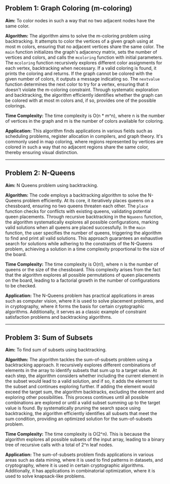 
## Problem 1: Graph Coloring (m-coloring)

**Aim:**
To color nodes in such a way that no two adjacent nodes have the same color.

**Algorithm:**
The algorithm aims to solve the m-coloring problem using backtracking. It attempts to color the vertices of a given graph using at most m colors, ensuring that no adjacent vertices share the same color. The `main` function initializes the graph's adjacency matrix, sets the number of vertices and colors, and calls the `mcoloring` function with initial parameters. The `mcoloring` function recursively explores different color assignments for each vertex, backtracking when necessary. If a valid coloring is found, it prints the coloring and returns. If the graph cannot be colored with the given number of colors, it outputs a message indicating so. The `nextvalue` function determines the next color to try for a vertex, ensuring that it doesn't violate the m-coloring constraint. Through systematic exploration and backtracking, the algorithm efficiently identifies whether the graph can be colored with at most m colors and, if so, provides one of the possible colorings.

**Time Complexity:**
The time complexity is O(n * m^n), where n is the number of vertices in the graph and m is the number of colors available for coloring.

**Application:**
This algorithm finds applications in various fields such as scheduling problems, register allocation in compilers, and graph theory. It's commonly used in map coloring, where regions represented by vertices are colored in such a way that no adjacent regions share the same color, thereby ensuring visual distinction.

---

## Problem 2: N-Queens

**Aim:**
N Queens problem using backtracking.

**Algorithm:**
The code employs a backtracking algorithm to solve the N-Queens problem efficiently. At its core, it iteratively places queens on a chessboard, ensuring no two queens threaten each other. The `place` function checks for conflicts with existing queens, validating potential queen placements. Through recursive backtracking in the `Nqueens` function, the algorithm systematically explores all possible configurations, marking valid solutions when all queens are placed successfully. In the `main` function, the user specifies the number of queens, triggering the algorithm to find and print all valid solutions. This approach guarantees an exhaustive search for solutions while adhering to the constraints of the N-Queens problem, achieving a solution in a time complexity proportional to the size of the board.

**Time Complexity:**
The time complexity is O(n!), where n is the number of queens or the size of the chessboard. This complexity arises from the fact that the algorithm explores all possible permutations of queen placements on the board, leading to a factorial growth in the number of configurations to be checked.

**Application:**
The N-Queens problem has practical applications in areas such as computer vision, where it is used to solve placement problems, and in cryptography, where it forms the basis for certain cryptographic algorithms. Additionally, it serves as a classic example of constraint satisfaction problems and backtracking algorithms.

---

## Problem 3: Sum of Subsets

**Aim:**
To find sum of subsets using backtracking.

**Algorithm:**
The algorithm tackles the sum-of-subsets problem using a backtracking approach. It recursively explores different combinations of elements in the array to identify subsets that sum up to a target value. At each step, the algorithm considers whether including the current element in the subset would lead to a valid solution, and if so, it adds the element to the subset and continues exploring further. If adding the element would exceed the target sum, the algorithm backtracks, excluding the element and exploring other possibilities. This process continues until all possible combinations are explored or until a valid subset summing up to the target value is found. By systematically pruning the search space using backtracking, the algorithm efficiently identifies all subsets that meet the sum condition, providing an optimized solution for the sum-of-subsets problem.

**Time Complexity:**
The time complexity is O(2^n). This is because the algorithm explores all possible subsets of the input array, leading to a binary tree of recursive calls with a total of 2^n leaf nodes.

**Application:**
The sum-of-subsets problem finds applications in various areas such as data mining, where it is used to find patterns in datasets, and cryptography, where it is used in certain cryptographic algorithms. Additionally, it has applications in combinatorial optimization, where it is used to solve knapsack-like problems.
